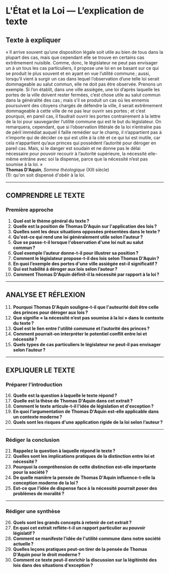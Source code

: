 # L'État et la Loi — L’explication de texte

## Texte à expliquer

« Il arrive souvent qu’une disposition légale soit utile au bien de tous dans la plupart des cas, mais que cependant elle se trouve en certains cas extrêmement nuisible. Comme, donc, le législateur ne peut pas envisager un à un tous les cas particuliers, il propose une loi en se basant sur ce qui se produit le plus souvent et en ayant en vue l’utilité commune ; aussi, lorsqu’il vient à surgir un cas dans lequel l’observation d’une telle loi serait dommageable au salut commun, elle ne doit pas être observée. Prenons un exemple. Si l’on établit, dans une ville assiégée, une loi d’après laquelle les portes de la ville doivent rester fermées, c’est chose utile au salut commun dans la généralité des cas ; mais s’il se produit un cas où les ennemis poursuivent des citoyens chargés de défendre la ville, il serait extrêmement dommageable à cette ville de ne pas leur ouvrir ses portes ; et c’est pourquoi, en pareil cas, il faudrait ouvrir les portes contrairement à la lettre de la loi pour sauvegarder l’utilité commune qui est le but du législateur. On remarquera, cependant, que si l’observation littérale de la loi n’entraîne pas de péril immédiat auquel il faille remédier sur le champ, il n’appartient pas à n’importe qui de décider ce qui est utile à la cité et ce qui lui est inutile, car cela n’appartient qu’aux princes qui possèdent l’autorité pour déroger en pareil cas. Mais, si le danger est soudain et ne donne pas le délai nécessaire pour pouvoir recourir à l’autorité supérieure, la nécessité elle-même entrâne avec soi la dispense, parce que la nécessité n’est pas soumise à la loi. »  
**Thomas D'Aquin**, *Somme théologique* (XIII siècle)  
(1): qu'on soit dispensé d'obéir à la loi.

---

## COMPRENDRE LE TEXTE

### Première approche

1. **Quel est le thème général du texte ?**  
2. **Quelle est la position de Thomas D'Aquin sur l'application des lois ?**  
3. **Quelles sont les deux situations opposées présentées dans le texte ?**  
4. **Qu'est-ce qui rend une loi généralement utile selon l’auteur ?**  
5. **Que se passe-t-il lorsque l'observation d'une loi nuit au salut commun ?**  
6. **Quel exemple l’auteur donne-t-il pour illustrer sa position ?**  
7. **Comment le législateur propose-t-il des lois selon Thomas D'Aquin ?**  
8. **En quoi l’exemple des portes d'une ville assiégée est-il significatif ?**  
9. **Qui est habilité à déroger aux lois selon l’auteur ?**  
10. **Comment Thomas D'Aquin définit-il la nécessité par rapport à la loi ?**  

---

## ANALYSE ET RÉFLEXION

11. **Pourquoi Thomas D'Aquin souligne-t-il que l'auteurité doit être celle des princes pour déroger aux lois ?**  
12. **Que signifie « la nécessité n’est pas soumise à la loi » dans le contexte du texte ?**  
13. **Quel est le lien entre l'utilité commune et l’autorité des princes ?**  
14. **Comment pourrait-on interpréter le potentiel conflit entre loi et nécessité ?**  
15. **Quels types de cas particuliers le législateur ne peut-il pas envisager selon l’auteur ?**  

---

## EXPLIQUER LE TEXTE

### Préparer l’introduction

16. **Quelle est la question à laquelle le texte répond ?**  
17. **Quelle est la thèse de Thomas D'Aquin dans cet extrait ?**  
18. **Comment le texte articule-t-il l'idée de législation et d'exception ?**  
19. **En quoi l’argumentation de Thomas D'Aquin est-elle applicable dans un contexte moderne ?**  
20. **Quels sont les risques d'une application rigide de la loi selon l’auteur ?**  

---

### Rédiger la conclusion

21. **Rappelez la question à laquelle répond le texte ?**  
22. **Quelles sont les implications pratiques de la distinction entre loi et nécessité ?**  
23. **Pourquoi la compréhension de cette distinction est-elle importante pour la société ?**  
24. **De quelle manière la pensée de Thomas D'Aquin influence-t-elle la conception moderne de la loi ?**  
25. **Est-ce que l’idée de dispense face à la nécessité pourrait poser des problèmes de moralité ?**  

---

### Rédiger une synthèse

26. **Quels sont les grands concepts à retenir de cet extrait ?**  
27. **En quoi cet extrait reflète-t-il un rapport particulier au pouvoir législatif ?**  
28. **Comment se manifeste l’idée de l'utilité commune dans notre société actuelle ?**  
29. **Quelles leçons pratiques peut-on tirer de la pensée de Thomas D'Aquin pour le droit moderne ?**  
30. **Comment ce texte peut-il enrichir la discussion sur la légitimité des lois dans des situations d'exception ?**  